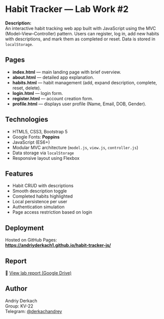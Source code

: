 # Habit Tracker — Lab Work #2

**Description:**  
An interactive habit tracking web app built with JavaScript using the MVC (Model–View–Controller) pattern. Users can register, log in, add new habits with descriptions, and mark them as completed or reset. Data is stored in `localStorage`.

## Pages

- **index.html** — main landing page with brief overview.  
- **about.html** — detailed app explanation.  
- **habits.html** — habit management (add, expand description, complete, reset, delete).  
- **login.html** — login form.  
- **register.html** — account creation form.  
- **profile.html** — displays user profile (Name, Email, DOB, Gender).

## Technologies

- HTML5, CSS3, Bootstrap 5  
- Google Fonts: **Poppins**  
- JavaScript (ES6+)  
- Modular MVC architecture (`model.js`, `view.js`, `controller.js`)  
- Data storage via `localStorage`  
- Responsive layout using Flexbox

## Features

- Habit CRUD with descriptions  
- Smooth description toggle  
- Completed habits highlighted  
- Local persistence per user  
- Authentication simulation  
- Page access restriction based on login

## Deployment

Hosted on GitHub Pages:  
**https://andriyderkach1.github.io/habit-tracker-js/**

## Report

📄 [View lab report (Google Drive)](https://drive.google.com/file/d/1t7hqtcMy4ENpMih2gWbwU50As3xZxxkz/view?usp=sharing)

## Author

Andriy Derkach  
Group: KV-22  
Telegram: [@derkachandrey](https://t.me/derkachandrey)
